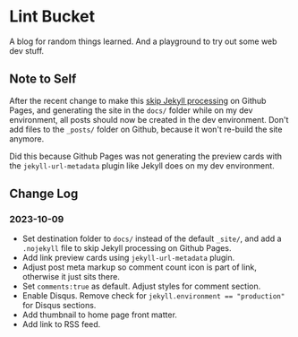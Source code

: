 # Lint Bucket

A blog for random things learned. And a playground to try out some web dev stuff.

## Note to Self

After the recent change to make this
[skip Jekyll processing](https://github.blog/2009-12-29-bypassing-jekyll-on-github-pages/)
on Github Pages, and generating the site in the `docs/` folder
while on my dev environment, all posts should now be created
in the dev environment.  Don't add files to the `_posts/` folder
on Github, because it won't re-build the site anymore.

Did this because Github Pages was not generating the preview cards
with the `jekyll-url-metadata` plugin like Jekyll does on my
dev environment.

## Change Log

### 2023-10-09

- Set destination folder to `docs/` instead of the default `_site/`,
  and add a `.nojekyll` file to skip Jekyll processing on Github Pages.
- Add link preview cards using `jekyll-url-metadata` plugin.
- Adjust post meta markup so comment count icon is part of link,
  otherwise it just sits there.
- Set `comments:true` as default. Adjust styles for comment section.
- Enable Disqus. Remove check for `jekyll.environment == "production"`
  for Disqus sections.
- Add thumbnail to home page front matter.
- Add link to RSS feed.

